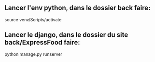 <h2>Lancer l'env python, dans le dossier back faire:</h2>
<p>source venv/Scripts/activate</p>

<h2>Lancer le django, dans le dossier du site back/ExpressFood faire:</h2>
<p>python manage.py runserver</p>
